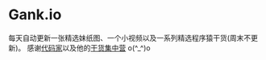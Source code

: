 # Gank.io
每天自动更新一张精选妹纸图、一个小视频以及一系列精选程序猿干货(周末不更新)。
感谢[代码家](https://github.com/daimajia)以及他的[干货集中营](http://gank.io) o(^_^)o
